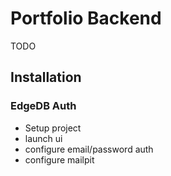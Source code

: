 # Portfolio Backend

TODO

## Installation

### EdgeDB Auth

- Setup project
- launch ui
- configure email/password auth
- configure mailpit 